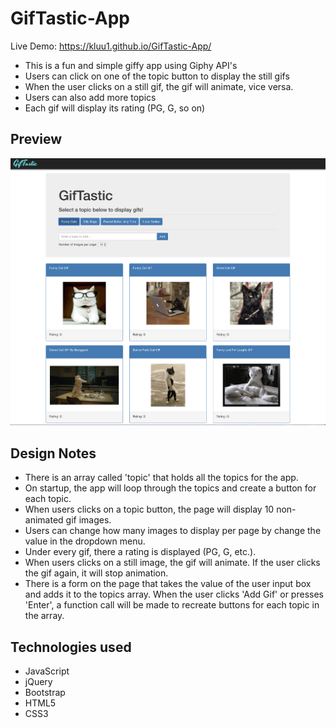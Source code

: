 # GifTastic-App
Live Demo: https://kluu1.github.io/GifTastic-App/
- This is a fun and simple giffy app using Giphy API's
- Users can click on one of the topic button to display the still gifs
- When the user clicks on a still gif, the gif will animate, vice versa.
- Users can also add more topics
- Each gif will display its rating (PG, G, so on)

## Preview
![Alt text](/screenshot.png?raw=true "giftastic")

## Design Notes
- There is an array called 'topic' that holds all the topics for the app.
- On startup, the app will loop through the topics and create a button for each topic.
- When users clicks on a topic button, the page will display 10 non-animated gif images. 
- Users can change how many images to display per page by change the value in the dropdown menu.
- Under every gif, there a rating is displayed (PG, G, etc.).
- When users clicks on a still image, the gif will animate. If the user clicks the gif again, it will stop animation.
- There is a form on the page that takes the value of the user input box and adds it to the topics array. When the user clicks 'Add Gif' or presses 'Enter', a function call will be made to recreate buttons for each topic in the array.

## Technologies used
- JavaScript
- jQuery
- Bootstrap
- HTML5
- CSS3
